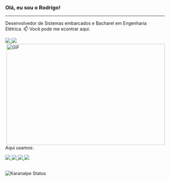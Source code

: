 ### Olá, eu sou o Rodrigo!
---
Desenvolvedor de Sistemas embarcados e Bacharel em Engenharia Elétrica.
📫 Você pode me econtrar aqui:

<a href = "https://www.linkedin.com/in/maikereis/" > 
  <img src="https://img.shields.io/badge/LinkedIn-0077B5?style=for-the-badge&logo=linkedin&logoColor=white" />
</a>

<a href = "https://twitter.com/maike_r3is" > 
  <img src="https://img.shields.io/badge/Twitter-1DA1F2?style=for-the-badge&logo=twitter&logoColor=white" />
</a>


<img align="right" alt="GIF" src="https://media.giphy.com/media/TRklv98Fvo0Tu/giphy.gif?cid=ecf05e47ay9e2lmav68g0nhz572g8t9jo25t4zupzwqtsh6j&rid=giphy.gif&ct=g" width="500" height="320" />

Aqui usamos:



<a href = "" > 
  <img src="https://img.shields.io/badge/C-00599C?style=for-the-badge&logo=c&logoColor=white" />
</a>
	


<a href = "" > 
  <img src="https://img.shields.io/badge/Python-FFD43B?style=for-the-badge&logo=python&logoColor=darkgreen" />
</a>

<a href = "" > 
  <img src="https://img.shields.io/badge/Jupyter-F37626.svg?&style=for-the-badge&logo=Jupyter&logoColor=white" />
</a>

<a href = "" > 
  <img src="https://img.shields.io/badge/MySQL-00000F?style=for-the-badge&logo=mysql&logoColor=white" />
</a>

<br>
<br>

![Karanalpe Status](https://github-readme-stats.vercel.app/api?username=XxKavosxX&show_icons=true&theme=cobalt)

